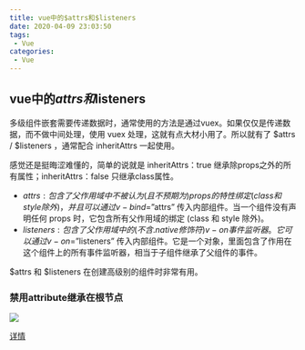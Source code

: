 ```yaml
---
title: vue中的$attrs和$listeners
date: 2020-04-09 23:03:50
tags:
 - Vue
categories: 
 - Vue
---
```

## vue中的$attrs和$listeners
多级组件嵌套需要传递数据时，通常使用的方法是通过vuex。如果仅仅是传递数据，而不做中间处理，使用 vuex 处理，这就有点大材小用了。所以就有了 $attrs / $listeners ，通常配合 inheritAttrs 一起使用。

感觉还是挺晦涩难懂的，简单的说就是 inheritAttrs：true 继承除props之外的所有属性；inheritAttrs：false 只继承class属性。

- $attrs:包含了父作用域中不被认为 (且不预期为) props 的特性绑定 (class 和 style 除外)，并且可以通过 v-bind=”$attrs” 传入内部组件。当一个组件没有声明任何 props 时，它包含所有父作用域的绑定 (class 和 style 除外)。
- $listeners:包含了父作用域中的 (不含 .native 修饰符) v-on 事件监听器。它可以通过 v-on=”$listeners” 传入内部组件。它是一个对象，里面包含了作用在这个组件上的所有事件监听器，相当于子组件继承了父组件的事件。

$attrs 和 $listeners 在创建高级别的组件时非常有用。

### 禁用attribute继承在根节点

![](https://gitee.com/lj107571/image-for-picgo/raw/master/img/%E7%A6%81%E7%94%A8Attribute%E7%BB%A7%E6%89%BF.png)

[详情](https://segmentfault.com/a/1190000022708579)

